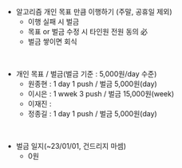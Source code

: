 - 알고리즘 개인 목표 만큼 이행하기 (주말, 공휴일 제외)
  - 이행 실패 시 벌금
  - 목표 or 벌금 수정 시 타인원 전원 동의 必
  - 벌금 쌓이면 회식  
<br>

- 개인 목표 / 벌금(벌금 기준 : 5,000원/day 수준)
  - 원종현 : 1 day 1 push / 벌금 5,000원(day)
  - 이시은 : 1 wwek 3 push / 벌금 15,000원(week)
  - 이재진 :
  - 정종길 : 1 day 1 push / 벌금 5,000원(day)
<br>  

- 벌금 일지(~23/01/01, 건드리지 마셈)
  - 0원
